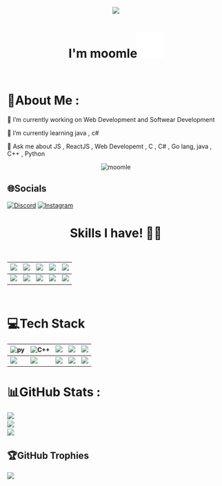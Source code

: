 <p align="center">
  <img src="https://miro.medium.com/max/2048/1*OohqW5DGh9CQS4hLY5FXzA.png" height="230"/>
</p>
<h1 align="center">I'm <a>moomle<a><img src="https://github.com/Kathryn-Jie/Kathryn-Jie/blob/main/wave.gif" width="60px"/></h1>

<Br>

# 💫About Me :
🔭 I’m currently working on Web Development and Softwear Development

🌱 I’m currently learning java , c#

💬 Ask me about JS , ReactJS , Web Developemt , C , C# , Go lang, java , C++ , Python

  
<p align="center">
  <img src="https://komarev.com/ghpvc/?username=moomle0000&label=Profile%20views&color=0e75b6&style=flat" alt="moomle"/> 
</p>

## 🌐Socials
[![Discord](https://img.shields.io/badge/Discord-%237289DA.svg?logo=discord&logoColor=white)](htttps://discord.gg/qDbhFBvCVc) [![Instagram](https://img.shields.io/badge/Instagram-%23E4405F.svg?logo=Instagram&logoColor=white)](https://instagram.com/lm_moomle) 

  <h1 align="center">Skills I have! 🤸‍♂</h1>
<Br>
  
|![](https://img.shields.io/badge/Node.js-43853D?style=for-the-badge&logo=node.js&logoColor=white)|![](https://img.shields.io/badge/NT-Web%20Development-blue?style=for-the-badge)|![](https://img.shields.io/badge/NT-robotics-red?style=for-the-badge)|![](https://img.shields.io/badge/Web%20Scraping-red?style=for-the-badge)|![](https://img.shields.io/badge/Dashboards-red?style=for-the-badge)|
|---|---|---|---|---|
|![](https://img.shields.io/badge/Data%20Science-blue?style=for-the-badge)|![](https://img.shields.io/badge/DS-Data%20Cleaning-blue?style=for-the-badge)|![](https://img.shields.io/badge/NT-designing-red?style=for-the-badge)|![](https://img.shields.io/badge/DS-Data%20Visualization-blue?style=for-the-badge)|![](https://img.shields.io/badge/And%20More!-yellow?style=for-the-badge)|
  
<Br>

# 💻Tech Stack
|![py](https://img.shields.io/badge/Python-FFD43B?style=for-the-badge&logo=python&logoColor=yallow)|![C++](https://img.shields.io/badge/c++-%2300599C.svg?style=for-the-badge&logo=c%2B%2B&logoColor=white)|![](https://img.shields.io/badge/c%23-%23239120.svg?style=for-the-badge&logo=c-sharp&logoColor=white)|![](https://img.shields.io/badge/javascript-%23323330.svg?style=for-the-badge&logo=javascript&logoColor=%23F7DF1E)|![](https://img.shields.io/badge/go-%2300ADD8.svg?style=for-the-badge&logo=go&logoColor=white)|
|---|---|---|---|---|
|![](https://img.shields.io/badge/c%23-%23239120.svg?style=for-the-badge&logo=c-sharp&logoColor=white)|![](https://img.shields.io/badge/c-%2300599C.svg?style=for-the-badge&logo=c&logoColor=white)|![](https://img.shields.io/badge/java-%23ED8B00.svg?style=for-the-badge&logo=java&logoColor=white)|![](https://img.shields.io/badge/react-%2320232a.svg?style=for-the-badge&logo=react&logoColor=%2361DAFB) |![](https://img.shields.io/badge/And%20More!-yellow?style=for-the-badge)|
  
# 📊GitHub Stats :
![](https://github-readme-stats.vercel.app/api?username=moomle0000&theme=radical&hide_border=false&include_all_commits=false&count_private=false)<br/>
![](https://github-readme-streak-stats.herokuapp.com/?user=moomle0000&theme=radical&hide_border=false)<br/>
![](https://github-readme-stats.vercel.app/api/top-langs/?username=moomle0000&theme=radical&hide_border=false&include_all_commits=false&count_private=false&layout=compact)

## 🏆GitHub Trophies
![](https://github-trophies.vercel.app/?username=moomle0000&theme=radical&no-frame=false&no-bg=false&margin-w=4)


